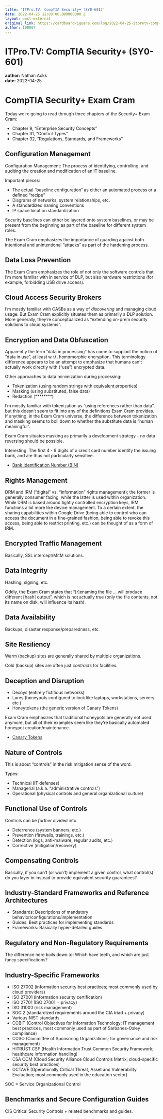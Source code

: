 ```yaml
---
title: 'ITPro.TV: CompTIA Security+ (SY0-601)'
date: 2022-04-25 12:00:00.000000000 Z
layout: post-external
original_link: https://cardboard-iguana.com/log/2022-04-25-itprotv-comptia-security-plus.html
author: 100007
---
```


# ITPro.TV: CompTIA Security+ (SY0-601)

**author:** Nathan Acks  
**date:** 2022-04-25

# CompTIA Security+ Exam Cram

Today we’re going to read through three chapters of the Security+ Exam Cram:

- Chapter 9, “Enterprise Security Concepts”
- Chapter 31, “Control Types”
- Chapter 32, “Regulations, Standards, and Frameworks”

## Configuration Management

Configuration Management: The process of identifying, controlling, and auditing the creation and modification of an IT baseline.

Important pieces:

- The actual “baseline configuration” as either an automated process or a defined “recipe”
- Diagrams of networks, system relationships, etc.
- A standardized naming conventions
- IP space location standardization

Security baselines can either be layered onto system baselines, or may be present from the beginning as part of the baseline for different system roles.

The Exam Cram emphasizes the importance of guarding against both intentional and unintentional “attacks” as part of the hardening process.

## Data Loss Prevention

The Exam Cram emphasizes the role of not only the software controls that I’m more familiar with in service of DLP, but also hardware restrictions (for example, forbidding USB drive access).

## Cloud Access Security Brokers

I’m mostly familiar with CASBs as a way of _discovering_ and managing cloud usage. But Exam Cram explicitly situates them as primarily a DLP solution. More generally, they’re conceptualized as “extending on-prem security solutions to cloud systems”.

## Encryption and Data Obfuscation

Apparently the term “data in processing” has come to supplant the notion of “data in use”, at least w.r.t. homomorphic encryption. This terminology difference appears to be an attempt to emphasize that humans can’t actually work directly with (“use”) encrypted data.

Other approaches to data minimization during processing:

- Tokenization (using random strings with equivalent properties)
- Masking (using substituted, false data)
- Redaction (\*\*\*\*\*\*\*\*)

I’m mostly familiar with tokenization as “using references rather than data”, but this doesn’t seem to fit into any of the definitions Exam Cram provides. If anything, in the Exam Cram universe, the difference between tokenization and masking seems to boil down to whether the substitute data is “human meaningful”.

Exam Cram situates masking as primarily a development strategy - no data reversing should be possible.

Interesting: The first 4 - 6 digits of a credit card number identify the issuing bank, and are thus not particularly sensitive.

- [Bank Identification Number (BIN)](https://www.investopedia.com/terms/b/bank-identification-number.asp)

## Rights Management

DRM and IRM (“digital” vs. “information” rights management); the former is generally consumer facing, while the latter is used within organization. While DRM is based around tightly controlled encryption keys, IRM functions a lot more like device management. To a certain extent, the sharing capabilities within Google Drive (being able to control who can access the document in a fine-grained fashion, being able to revoke this access, being able to restrict printing, etc.) can be thought of as a form of IRM.

## Encrypted Traffic Management

Basically, SSL intercept/MitM solutions.

## Data Integrity

Hashing, signing, etc.

Oddly, the Exam Cram states that “[r]enaming the file … will produce different [hash] output”, which is not actually true (only the file contents, not its name on disk, will influence its hash).

## Data Availability

Backups, disaster response/preparedness, etc.

## Site Resiliency

Warm (backup) sites are generally shared by multiple organizations.

Cold (backup) sites are often just _contracts_ for facilities.

## Deception and Disruption

- Decoys (entirely fictitious networks)
- Lures (honeypots configured to look like laptops, workstations, servers, etc.)
- Honeytokens (the generic version of Canary Tokens)

Exam Cram emphasizes that traditional honeypots are generally not used anymore, but all of their examples seem like they’re basically automated honeypot creation/maintenance.

- [Canary Tokens](https://www.canarytokens.org/)

## Nature of Controls

This is about “controls” in the risk mitigation sense of the word.

Types:

- Technical (IT defenses)
- Managerial (a.k.a. “administrative controls”)
- Operational (physical controls and general organizational culture)

## Functional Use of Controls

Controls can be _further_ divided into:

- Deterrence (system banners, etc.)
- Prevention (firewalls, trainings, etc.)
- Detection (logs, anti-malware, regular audits, etc.)
- Corrective (mitigation/recovery)

## Compensating Controls

Basically, if you can’t (or won’t) implement a given control, what control(s) do you layer in instead to provide equivalent security guarantees?

## Industry-Standard Frameworks and Reference Architectures

- Standards: Descriptions of mandatory behavior/configurations/implementation
- Guides: Best practices for implementing standards
- Frameworks: Basically hyper-detailed guides

## Regulatory and Non-Regulatory Requirements

The difference here boils down to: Which have teeth, and which are just fancy specifications?

## Industry-Specific Frameworks

- ISO 27002 (information security best practices; most commonly used by cloud providers)
- ISO 27001 (information security certification)
- ISO 27701 (ISO 27001 + privacy)
- ISO 31000 (risk management)
- SOC 2 (standardized requirements around the CIA triad + privacy)
- Various NIST standards
- COBIT (Control Objectives for Information Technology; IT management best practices, most commonly used as part of Sarbanes-Oxley compliance)
- COSO (Committee of Sponsoring Organizations; for governance and risk management)
- HITRUST CSF (Health Information Trust Common Security Framework; healthcare information handling)
- CSA CCM (Cloud Security Alliance Cloud Controls Matrix; cloud-specific security best practices)
- OCTAVE (Operationally Critical Threat, Asset and Vulnerability Evaluation; most commonly used in the education sector)

SOC = Service Organizational Control

## Benchmarks and Secure Configuration Guides

CIS Critical Security Controls + related benchmarks and guides.

